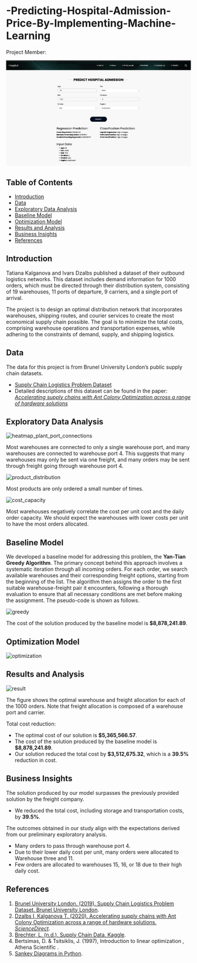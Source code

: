 # -Predicting-Hospital-Admission-Price-By-Implementing-Machine-Learning

Project Member: 

![Hospital Cover](https://github.com/Stranger-Descendant/-Predicting-Hospital-Admission-Price-By-Implementing-Machine-Learning/raw/main/hospital%20cover.jpeg)


## Table of Contents

- [Introduction](#Introduction)
- [Data](#Data)
- [Exploratory Data Analysis](#Exploratory-Data-Analysis)
- [Baseline Model](#Baseline-Model)
- [Optimization Model](#Optimization-Model)
- [Results and Analysis](#results-and-analysis)
- [Business Insights](#Business-Insights)
- [References](#References)

## Introduction

Tatiana Kalganova and Ivars Dzalbs published a dataset of their outbound logistics networks. This dataset includes demand information for 1000 orders, which must be directed through their distribution system, consisting of 19 warehouses, 11 ports of departure, 9 carriers, and a single port of arrival.

The project is to design an optimal distribution network that incorporates warehouses, shipping routes, and courier services to create the most economical supply chain possible. The goal is to minimize the total costs, comprising warehouse operations and transportation expenses, while adhering to the constraints of demand, supply, and shipping logistics.

## Data

The data for this project is from Brunel University London’s public supply chain datasets.

- [Supply Chain Logistics Problem Dataset](https://brunel.figshare.com/articles/dataset/Supply_Chain_Logistics_Problem_Dataset/7558679)
- Detailed descriptions of this dataset can be found in the paper: *[Accelerating supply chains with Ant Colony Optimization across a range of hardware solutions](https://www.sciencedirect.com/science/article/pii/S0360835220303442?via%3Dihub)*

## Exploratory Data Analysis

![heatmap_plant_port_connections](images/heatmap_plant_port_connections.png)

Most warehouses are connected to only a single warehouse port, and many warehouses are connected to warehouse port 4. This suggests that many warehouses may only be sent via one freight, and many orders may be sent through freight going through warehouse port 4.

![product_distribution](images/product_distribution.png)

Most products are only ordered a small number of times.

![cost_capacity](images/cost_capacity.png)

Most warehouses negatively correlate the cost per unit cost and the daily order capacity. We should expect the warehouses with lower costs per unit to have the most orders allocated.

## Baseline Model

We developed a baseline model for addressing this problem, the **Yan-Tian Greedy Algorithm**. The primary concept behind this approach involves a systematic iteration through all incoming orders. For each order, we search available warehouses and their corresponding freight options, starting from the beginning of the list. The algorithm then assigns the order to the first suitable warehouse-freight pair it encounters, following a thorough evaluation to ensure that all necessary conditions are met before making the assignment. The pseudo-code is shown as follows.

![greedy](images/greedy.png)

The cost of the solution produced by the baseline model is **\$8,878,241.89**.

## Optimization Model

![optimization](images/optimization.png)

## Results and Analysis

![result](images/result.png)

The figure shows the optimal warehouse and freight allocation for each of the 1000 orders. Note that freight allocation is composed of a warehouse port and carrier.

Total cost reduction:

- The optimal cost of our solution is **\$5,365,566.57**.
- The cost of the solution produced by the baseline model is **\$8,878,241.89**.
- Our solution reduced the total cost by **\$3,512,675.32**, which is a **39.5%** reduction in cost.

## Business Insights

The solution produced by our model surpasses the previously provided solution by the freight company.

- We reduced the total cost, including storage and transportation costs, by **39.5%**.

The outcomes obtained in our study align with the expectations derived from our preliminary exploratory analysis.

- Many orders to pass through warehouse port 4.
- Due to their lower daily cost per unit, many orders were allocated to Warehouse three and 11.
- Few orders are allocated to warehouses 15, 16, or 18 due to their high daily cost.

## References

1. [Brunel University London. (2019). Supply Chain Logistics Problem Dataset. Brunel University London](https://brunel.figshare.com/articles/dataset/Supply_Chain_Logistics_Problem_Dataset/7558679).
2. [Dzalbs I, Kalganova T. (2020). Accelerating supply chains with Ant Colony Optimization across a range of hardware solutions. *ScienceDirect*](https://www.sciencedirect.com/science/article/pii/S0360835220303442?via%3Dihub).
3. [Brechter, L. (n.d.). Supply Chain Data. Kaggle](https://www.kaggle.com/datasets/laurinbrechter/supply-chain-data).
4. Bertsimas, D. \& Tsitsiklis, J. (1997), Introduction to linear optimization , Athena Scientific .
5. [Sankey Diagrams in Python](https://medium.com/@cbkwgl/sankey-diagrams-in-python-fc9673465ccb).
